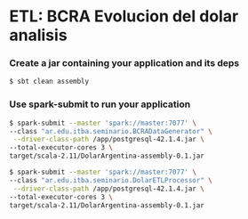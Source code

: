 # ETL: BCRA Evolucion del dolar analisis



### Create a jar containing your application and its deps
```bash
$ sbt clean assembly
```

### Use spark-submit to run your application

```bash
$ spark-submit --master 'spark://master:7077' \
--class "ar.edu.itba.seminario.BCRADataGenerator" \
 --driver-class-path /app/postgresql-42.1.4.jar \
--total-executor-cores 3 \
target/scala-2.11/DolarArgentina-assembly-0.1.jar
```

```bash
$ spark-submit --master 'spark://master:7077' \
--class "ar.edu.itba.seminario.DolarETLProcessor" \
 --driver-class-path /app/postgresql-42.1.4.jar \
--total-executor-cores 3 \
target/scala-2.11/DolarArgentina-assembly-0.1.jar
```